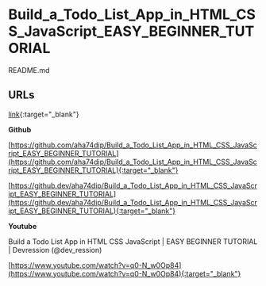 # Build_a_Todo_List_App_in_HTML_CSS_JavaScript_EASY_BEGINNER_TUTORIAL

README.md

## **URLs**

[link](url){:target="_blank"}

**Github**

[https://github.com/aha74dip/Build_a_Todo_List_App_in_HTML_CSS_JavaScript_EASY_BEGINNER_TUTORIAL](https://github.com/aha74dip/Build_a_Todo_List_App_in_HTML_CSS_JavaScript_EASY_BEGINNER_TUTORIAL){:target="_blank"}

[https://github.dev/aha74dip/Build_a_Todo_List_App_in_HTML_CSS_JavaScript_EASY_BEGINNER_TUTORIAL](https://github.dev/aha74dip/Build_a_Todo_List_App_in_HTML_CSS_JavaScript_EASY_BEGINNER_TUTORIAL){:target="_blank"}

**Youtube**

Build a Todo List App in HTML CSS JavaScript | EASY BEGINNER TUTORIAL | Devression (@dev_ression)

[https://www.youtube.com/watch?v=q0-N_w0Op84](https://www.youtube.com/watch?v=q0-N_w0Op84){:target="_blank"}
